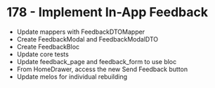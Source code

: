 # 178 - Implement In-App Feedback

- Update mappers with FeedbackDTOMapper
- Create FeedbackModal and FeedbackModalDTO
- Create FeedbackBloc
- Update core tests
- Update feedback_page and feedback_form to use bloc
- From HomeDrawer, access the new Send Feedback button
- Update melos for individual rebuilding
